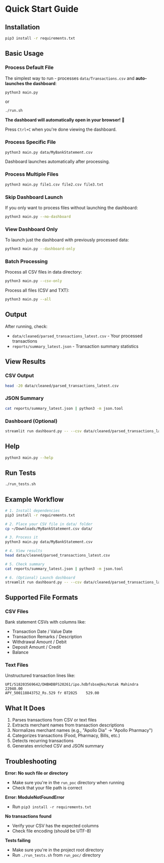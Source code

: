 # Quick Start Guide

## Installation

```bash
pip3 install -r requirements.txt
```

## Basic Usage

### Process Default File
The simplest way to run - processes `data/Transactions.csv` and **auto-launches the dashboard**:
```bash
python3 main.py
```
or
```bash
./run.sh
```

**The dashboard will automatically open in your browser!** 🚀

Press `Ctrl+C` when you're done viewing the dashboard.

### Process Specific File
```bash
python3 main.py data/MyBankStatement.csv
```
Dashboard launches automatically after processing.

### Process Multiple Files
```bash
python3 main.py file1.csv file2.csv file3.txt
```

### Skip Dashboard Launch
If you only want to process files without launching the dashboard:
```bash
python3 main.py --no-dashboard
```

### View Dashboard Only
To launch just the dashboard with previously processed data:
```bash
python3 main.py --dashboard-only
```

### Batch Processing

Process all CSV files in data directory:
```bash
python3 main.py --csv-only
```

Process all files (CSV and TXT):
```bash
python3 main.py --all
```

## Output

After running, check:
- `data/cleaned/parsed_transactions_latest.csv` - Your processed transactions
- `reports/summary_latest.json` - Transaction summary statistics

## View Results

### CSV Output
```bash
head -20 data/cleaned/parsed_transactions_latest.csv
```

### JSON Summary
```bash
cat reports/summary_latest.json | python3 -m json.tool
```

### Dashboard (Optional)
```bash
streamlit run dashboard.py -- --csv data/cleaned/parsed_transactions_latest.csv
```

## Help

```bash
python3 main.py --help
```

## Run Tests

```bash
./run_tests.sh
```

## Example Workflow

```bash
# 1. Install dependencies
pip3 install -r requirements.txt

# 2. Place your CSV file in data/ folder
cp ~/Downloads/MyBankStatement.csv data/

# 3. Process it
python3 main.py data/MyBankStatement.csv

# 4. View results
head data/cleaned/parsed_transactions_latest.csv

# 5. Check summary
cat reports/summary_latest.json | python3 -m json.tool

# 6. (Optional) Launch dashboard
streamlit run dashboard.py -- --csv data/cleaned/parsed_transactions_latest.csv
```

## Supported File Formats

### CSV Files
Bank statement CSVs with columns like:
- Transaction Date / Value Date
- Transaction Remarks / Description
- Withdrawal Amount / Debit
- Deposit Amount / Credit
- Balance

### Text Files
Unstructured transaction lines like:
```
UPI/518203569642/DHBHDBFS20261/ipo.hdbfsbse@ko/Kotak Mahindra    22940.00
APY_500118843752_Rs.529 fr 072025    529.00
```

## What It Does

1. Parses transactions from CSV or text files
2. Extracts merchant names from transaction descriptions
3. Normalizes merchant names (e.g., "Apollo Dia" → "Apollo Pharmacy")
4. Categorizes transactions (Food, Pharmacy, Bills, etc.)
5. Detects recurring transactions
6. Generates enriched CSV and JSON summary

## Troubleshooting

**Error: No such file or directory**
- Make sure you're in the `run_poc` directory when running
- Check that your file path is correct

**Error: ModuleNotFoundError**
- Run `pip3 install -r requirements.txt`

**No transactions found**
- Verify your CSV has the expected columns
- Check file encoding (should be UTF-8)

**Tests failing**
- Make sure you're in the project root directory
- Run `./run_tests.sh` from `run_poc/` directory

